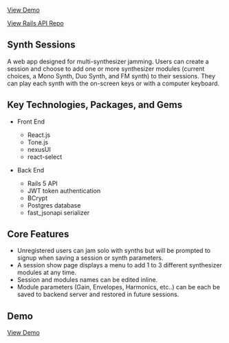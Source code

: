 
[View Demo](https://gifted-curran-46fd6d.netlify.com) 

[View Rails API Repo](https://github.com/sebastosh/synthsession-back)



## Synth Sessions

A web app designed for multi-synthesizer jamming. Users can create a session and choose to add one or more synthesizer modules (current choices, a Mono Synth, Duo Synth, and FM synth) to their sessions. They can play each synth with the on-screen keys or with a computer keyboard. 

## Key Technologies, Packages, and Gems

* Front End

  * React.js
  * Tone.js
  * nexusUI
  * react-select

* Back End

  * Rails 5 API
  * JWT token authentication
  * BCrypt
  * Postgres database
  * fast_jsonapi serializer

## Core Features

* Unregistered users can jam solo with synths but will be prompted to signup when saving a session or synth parameters.
* A session show page displays a menu to add 1 to 3 different synthesizer modules at any time. 
* Session and modules names can be edited inline. 
* Module parameters (Gain, Envelopes, Harmonics, etc..) can be each be saved to backend server and restored in future sessions.

## Demo

[View Demo](https://modest-saha-2b5751.netlify.com/)



 
